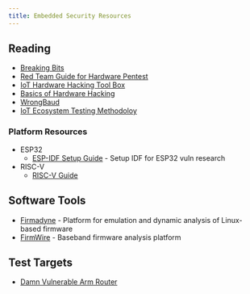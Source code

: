 ```yaml
---
title: Embedded Security Resources
---
```


## Reading

* [Breaking Bits](https://breaking-bits.gitbook.io/breaking-bits/)
* [Red Team Guide for Hardware Pentest](https://medium.com/@adam.toscher/a-red-team-guide-for-a-hardware-penetration-test-part-1-2d14692da9a1)
* [IoT Hardware Hacking Tool Box](https://blog.securityevaluators.com/the-introductory-iot-hardware-hacking-tool-box-389c4605329f)
* [Basics of Hardware Hacking](https://maldroid.github.io/hardware-hacking/)
* [WrongBaud](https://wrongbaud.github.io/series/)
* [IoT Ecosystem Testing Methodoloy](https://www.rapid7.com/research/report/iot-ecosystem-testing-methodology/)

### Platform Resources

* ESP32
  * [ESP-IDF Setup
    Guide](https://www.elttam.com/blog/esp-idf-setup-guide/#content) - Setup IDF
    for ESP32 vuln research
* RISC-V
  * [RISC-V Guide](https://github.com/mikeroyal/RISC-V-Guide)

## Software Tools

* [Firmadyne](https://github.com/firmadyne/firmadyne) - Platform for emulation and dynamic analysis of Linux-based firmware
* [FirmWire](https://github.com/FirmWire/FirmWire) - Baseband firmware analysis
  platform

## Test Targets

* [Damn Vulnerable Arm
  Router](https://www.vulnhub.com/entry/damn-vulnerable-arm-router-dvar-tinysploitarm,224/)
